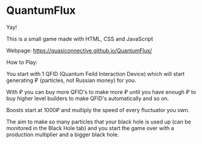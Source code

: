 # QuantumFlux
Yay!

This is a small game made with HTML, CSS and JavaScript

Webpage: https://quasiconnective.github.io/QuantumFlux/

How to Play:

You start with 1 QFID (Quantum Feild Interaction Device) which will start generating ₽ (particles, not Russian money) for you.

With ₽ you can buy more QFID's to make more ₽ until you have enough ₽ to buy higher level builders to make QFID's automatically and so on.

Boosts start at 1000₽ and multiply the speed of every fluctuator you own.

The aim to make so many particles that your black hole is used up (can be monitored in the Black Hole tab) and you start the game over with a production multiplier and a bigger black hole.
